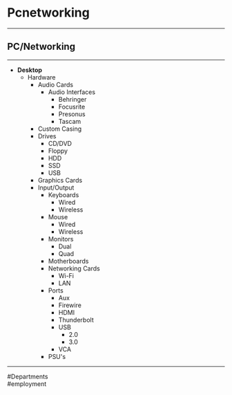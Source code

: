 # Pcnetworking

---

## PC/Networking

---

- **Desktop**
	- Hardware
		- Audio Cards
			- Audio Interfaces
				- Behringer
				- Focusrite
				- Presonus
				- Tascam
		- Custom Casing
		- Drives
			- CD/DVD
			- Floppy
			- HDD
			- SSD
			- USB
		- Graphics Cards
		- Input/Output
			- Keyboards
				- Wired
				- Wireless
			- Mouse
				- Wired
				- Wireless
			- Monitors
				- Dual
				- Quad
			- Motherboards
			- Networking Cards
				- Wi-Fi
				- LAN
			- Ports
				- Aux
				- Firewire
				- HDMI
				- Thunderbolt
				- USB
					- 2.0
					- 3.0
				- VCA
			- PSU's

---

#Departments  
#employment
